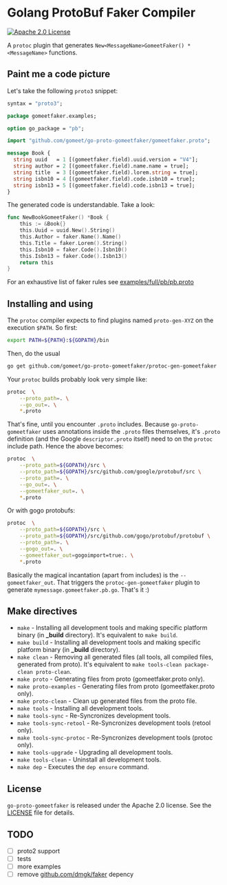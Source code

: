 # Golang ProtoBuf Faker Compiler

[![Apache 2.0 License](https://img.shields.io/badge/License-Apache%202.0-blue.svg)](LICENSE)

A `protoc` plugin that generates `New<MessageName>GomeetFaker() *<MessageName>` functions.

## Paint me a code picture

Let's take the following `proto3` snippet:

```proto
syntax = "proto3";

package gomeetfaker.examples;

option go_package = "pb";

import "github.com/gomeet/go-proto-gomeetfaker/gomeetfaker.proto";

message Book {
  string uuid   = 1 [(gomeetfaker.field).uuid.version = "V4"];
  string author = 2 [(gomeetfaker.field).name.name = true];
  string title  = 3 [(gomeetfaker.field).lorem.string = true];
  string isbn10 = 4 [(gomeetfaker.field).code.isbn10 = true];
  string isbn13 = 5 [(gomeetfaker.field).code.isbn13 = true];
}
```

The generated code is understandable. Take a look:

```go
func NewBookGomeetFaker() *Book {
	this := &Book{}
	this.Uuid = uuid.New().String()
	this.Author = faker.Name().Name()
	this.Title = faker.Lorem().String()
	this.Isbn10 = faker.Code().Isbn10()
	this.Isbn13 = faker.Code().Isbn13()
	return this
}
```

For an exhaustive list of faker rules see [examples/full/pb/pb.proto](examples/full/pb/pb.proto)

## Installing and using

The `protoc` compiler expects to find plugins named `proto-gen-XYZ` on the execution `$PATH`. So first:

```sh
export PATH=${PATH}:${GOPATH}/bin
```

Then, do the usual

```sh
go get github.com/gomeet/go-proto-gomeetfaker/protoc-gen-gomeetfaker
```

Your `protoc` builds probably look very simple like:

```sh
protoc  \
	--proto_path=. \
	--go_out=. \
	*.proto
```

That's fine, until you encounter `.proto` includes. Because `go-proto-gomeetfaker` uses annotations inside the `.proto`
files themselves, it's `.proto` definition (and the Google `descriptor.proto` itself) need to on the `protoc` include
path. Hence the above becomes:

```sh
protoc  \
	--proto_path=${GOPATH}/src \
	--proto_path=${GOPATH}/src/github.com/google/protobuf/src \
	--proto_path=. \
	--go_out=. \
	--gomeetfaker_out=. \
	*.proto
```

Or with gogo protobufs:

```sh
protoc  \
	--proto_path=${GOPATH}/src \
	--proto_path=${GOPATH}/src/github.com/gogo/protobuf/protobuf \
	--proto_path=. \
	--gogo_out=. \
	--gomeetfaker_out=gogoimport=true:. \
	*.proto
```

Basically the magical incantation (apart from includes) is the `--gomeetfaker_out`. That triggers the
`protoc-gen-gomeetfaker` plugin to generate `mymessage.gomeetfaker.pb.go`. That's it :)

## Make directives

- `make` - Installing all development tools and making specific platform binary (in **_build** directory). It's equivalent to `make build`.
- `make build` - Installing all development tools and making specific platform binary (in **_build** directory).
- `make clean` - Removing all generated files (all tools, all compiled files, generated from proto). It's equivalent to `make tools-clean package-clean proto-clean`.
- `make proto` - Generating files from proto (gomeetfaker.proto only).
- `make proto-examples` - Generating files from proto (gomeetfaker.proto only).
- `make proto-clean` - Clean up generated files from the proto file.
- `make tools` - Installing all development tools.
- `make tools-sync` - Re-Syncronizes development tools.
- `make tools-sync-retool` - Re-Syncronizes development tools (retool only).
- `make tools-sync-protoc` - Re-Syncronizes development tools (protoc only).
- `make tools-upgrade` - Upgrading all development tools.
- `make tools-clean` - Uninstall all development tools.
- `make dep` - Executes the `dep ensure` command.

## License

`go-proto-gomeetfaker` is released under the Apache 2.0 license. See the [LICENSE](LICENSE.txt) file for details.

## TODO

- [ ] proto2 support
- [ ] tests
- [ ] more examples
- [ ] remove [github.com/dmgk/faker](https://github.com/dmgk/faker) depency
